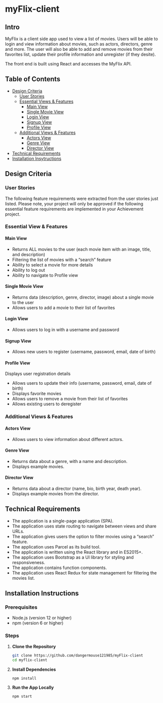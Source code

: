# myFlix-client

## Intro

MyFlix is a client side app used to view a list of movies. Users will be able to login and view information about movies, such as actors, directors, genre and more. The user will also be able to add and remove movies from their favorites list, update their profile information and unregister (if they desite).

The front end is built using React and accesses the MyFlix API.

## Table of Contents

- [Design Criteria](#design-criteria)
  - [User Stories](#user-stories)
  - [Essential Views & Features](#essential-views--features)
    - [Main View](#main-view)
    - [Single Movie View](#single-movie-view)
    - [Login View](#login-view)
    - [Signup View](#signup-view)
    - [Profile View](#profile-view)
  - [Additional Views & Features](#additional-views--features)
    - [Actors View](#actors-view)
    - [Genre View](#genre-view)
    - [Director View](#director-view)
- [Technical Requirements](#technical-requirements)
- [Installation Insytructions](#installation-instructions)

## Design Criteria

### User Stories

The following feature requirements were extracted from the user stories just listed. Please note, your
project will only be approved if the following essential feature requirements are implemented in your
Achievement project.

### Essential View & Features

#### Main View

- Returns ALL movies to the user (each movie item with an image, title, and description)
- Filtering the list of movies with a “search” feature
- Ability to select a movie for more details
- Ability to log out
- Ability to navigate to Profile view

#### Single Movie View

- Returns data (description, genre, director, image) about a single movie to the user
- Allows users to add a movie to their list of favorites

#### Login View

- Allows users to log in with a username and password

#### Signup View

- Allows new users to register (username, password, email, date of birth)

#### Profile View

Displays user registration details

- Allows users to update their info (username, password, email, date of birth)
- Displays favorite movies
- Allows users to remove a movie from their list of favorites
- Allows existing users to deregister

### Additional Views & Features

#### Actors View

- Allows users to view information about different actors.

#### Genre View

- Returns data about a genre, with a name and description.
- Displays example movies.

#### Director View

- Returns data about a director (name, bio, birth year, death year).
- Displays example movies from the director.

## Technical Requirements

- The application is a single-page application (SPA).
- The application uses state routing to navigate between views and share URLs.
- The application gives users the option to filter movies using a “search” feature.
- The application uses Parcel as its build tool.
- The application is written using the React library and in ES2015+.
- The application uses Bootstrap as a UI library for styling and responsiveness.
- The application contains function components.
- The application uses React Redux for state management for filtering the movies list.

## Installation Instructions

### Prerequisites

- Node.js (version 12 or higher)
- npm (version 6 or higher)

### Steps

1. **Clone the Repository**

   ```bash
   git clone https://github.com/dangermouse121985/myFlix-client
   cd myflix-client
   ```

2. **Install Dependencies**

   ```bash
   npm install
   ```

3. **Run the App Locally**
   ```bash
   npm start
   ```
